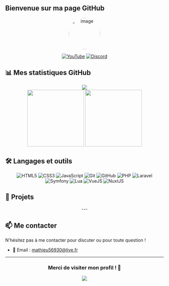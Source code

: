 ## Bienvenue sur ma page GitHub 

<div align="center">
  <img src="https://github.com/user-attachments/assets/e3113d7d-502f-4de5-82ff-68c23ef6956b" alt="image" width="100" height="100" style="border-radius: 50%;" />

  [![YouTube](https://img.shields.io/badge/YouTube-red?style=for-the-badge&logo=youtube&logoColor=white)](https://www.youtube.com/@sayo35)
  [![Discord](https://img.shields.io/badge/Discord-sayo35-%237289DA?style=for-the-badge&logo=discord&logoColor=white)](https://discord.com/invite/hyBn8Nt3Ar)

</div>

## 📊 Mes statistiques GitHub

<div align="center">
  <img src="https://github-readme-stats.vercel.app/api?username=MathieuLP35&show_icons=true&theme=transparent&show=reviews,discussions_started,discussions_answered,prs_merged,prs_merged_percentage" />
</div>

<div align="center">
  <img height="180em" src="https://streak-stats.demolab.com?user=MathieuLP35&theme=transparent" />
  <img height="180em" src="https://github-readme-stats.vercel.app/api/top-langs/?username=MathieuLP35&layout=compact&theme=transparent" />
</div>

## 🛠️ Langages et outils

<div align="center">
  
  ![HTML5](https://img.shields.io/badge/-HTML5-E34F26?style=flat-square&logo=html5&logoColor=white)
  ![CSS3](https://img.shields.io/badge/-CSS3-1572B6?style=flat-square&logo=css3)
  ![JavaScript](https://img.shields.io/badge/-JavaScript-F7DF1E?style=flat-square&logo=javascript&logoColor=black)
  ![Git](https://img.shields.io/badge/-Git-F05032?style=flat-square&logo=git&logoColor=white)
  ![GitHub](https://img.shields.io/badge/-GitHub-181717?style=flat-square&logo=github)
  ![PHP](https://img.shields.io/badge/-PHP-777BB4?style=flat-square&logo=php&logoColor=white)
  ![Laravel](https://img.shields.io/badge/-Laravel-E74430?style=flat-square&logo=laravel&logoColor=white)
  ![Symfony](https://img.shields.io/badge/-Symfony-black?style=flat-square&logo=symfony)
  ![Lua](https://img.shields.io/badge/-Lua-2C2D72?style=flat-square&logo=lua&logoColor=white)
  ![VueJS](https://img.shields.io/badge/-VueJS-4FC08D?style=flat-square&logo=vue.js&logoColor=white)
  ![NuxtJS](https://img.shields.io/badge/-NuxtJS-00DC82?style=flat-square&logo=nuxt.js&logoColor=white)

</div>

## 🌟 Projets

<div align="center">
  ---
</div>

## 📫 Me contacter

N'hésitez pas à me contacter pour discuter ou pour toute question !

- 📧 Email : [mathieu56930@live.fr](mailto:mathieu56930@live.fr)

---

<div align="center">
  
  ### Merci de visiter mon profil ! 👋

  ![](https://api.visitorbadge.io/api/VisitorHit?user=MathieuLP35f&repo=github-visitors-badge&countColor=%23257ee3&label=Visiteurs)
  
</div>
